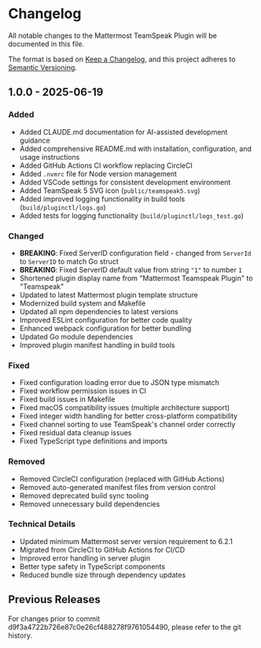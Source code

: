 # Changelog

All notable changes to the Mattermost TeamSpeak Plugin will be documented in this file.

The format is based on [Keep a Changelog](https://keepachangelog.com/en/1.0.0/),
and this project adheres to [Semantic Versioning](https://semver.org/spec/v2.0.0.html).

## 1.0.0 - 2025-06-19

### Added
- Added CLAUDE.md documentation for AI-assisted development guidance
- Added comprehensive README.md with installation, configuration, and usage instructions
- Added GitHub Actions CI workflow replacing CircleCI
- Added `.nvmrc` file for Node version management
- Added VSCode settings for consistent development environment
- Added TeamSpeak 5 SVG icon (`public/teamspeak5.svg`)
- Added improved logging functionality in build tools (`build/pluginctl/logs.go`)
- Added tests for logging functionality (`build/pluginctl/logs_test.go`)

### Changed
- **BREAKING**: Fixed ServerID configuration field - changed from `ServerId` to `ServerID` to match Go struct
- **BREAKING**: Fixed ServerID default value from string `"1"` to number `1`
- Shortened plugin display name from "Mattermost Teamspeak Plugin" to "Teamspeak"
- Updated to latest Mattermost plugin template structure
- Modernized build system and Makefile
- Updated all npm dependencies to latest versions
- Improved ESLint configuration for better code quality
- Enhanced webpack configuration for better bundling
- Updated Go module dependencies
- Improved plugin manifest handling in build tools

### Fixed
- Fixed configuration loading error due to JSON type mismatch
- Fixed workflow permission issues in CI
- Fixed build issues in Makefile
- Fixed macOS compatibility issues (multiple architecture support)
- Fixed integer width handling for better cross-platform compatibility
- Fixed channel sorting to use TeamSpeak's channel order correctly
- Fixed residual data cleanup issues
- Fixed TypeScript type definitions and imports

### Removed
- Removed CircleCI configuration (replaced with GitHub Actions)
- Removed auto-generated manifest files from version control
- Removed deprecated build sync tooling
- Removed unnecessary build dependencies

### Technical Details
- Updated minimum Mattermost server version requirement to 6.2.1
- Migrated from CircleCI to GitHub Actions for CI/CD
- Improved error handling in server plugin
- Better type safety in TypeScript components
- Reduced bundle size through dependency updates

## Previous Releases

For changes prior to commit d9f3a4722b726e87c0e26cf488278f9761054490, please refer to the git history.
